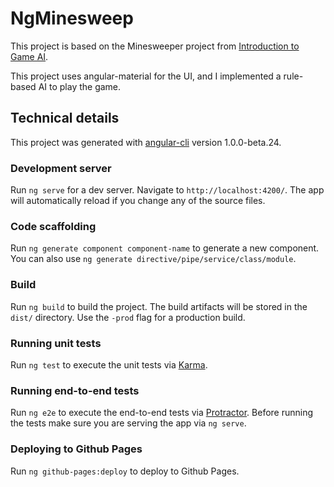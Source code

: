 # NgMinesweep
This project is based on the Minesweeper project from [Introduction to Game AI](https://www.amazon.com/Introduction-Game-AI-Neil-Kirby/dp/1598639986).

This project uses angular-material for the UI, and I implemented a rule-based AI to play the game.

## Technical details
This project was generated with [angular-cli](https://github.com/angular/angular-cli) version 1.0.0-beta.24.

### Development server
Run `ng serve` for a dev server. Navigate to `http://localhost:4200/`. The app will automatically reload if you change any of the source files.

### Code scaffolding
Run `ng generate component component-name` to generate a new component. You can also use `ng generate directive/pipe/service/class/module`.

### Build
Run `ng build` to build the project. The build artifacts will be stored in the `dist/` directory. Use the `-prod` flag for a production build.

### Running unit tests
Run `ng test` to execute the unit tests via [Karma](https://karma-runner.github.io).

### Running end-to-end tests
Run `ng e2e` to execute the end-to-end tests via [Protractor](http://www.protractortest.org/).
Before running the tests make sure you are serving the app via `ng serve`.

### Deploying to Github Pages
Run `ng github-pages:deploy` to deploy to Github Pages.
